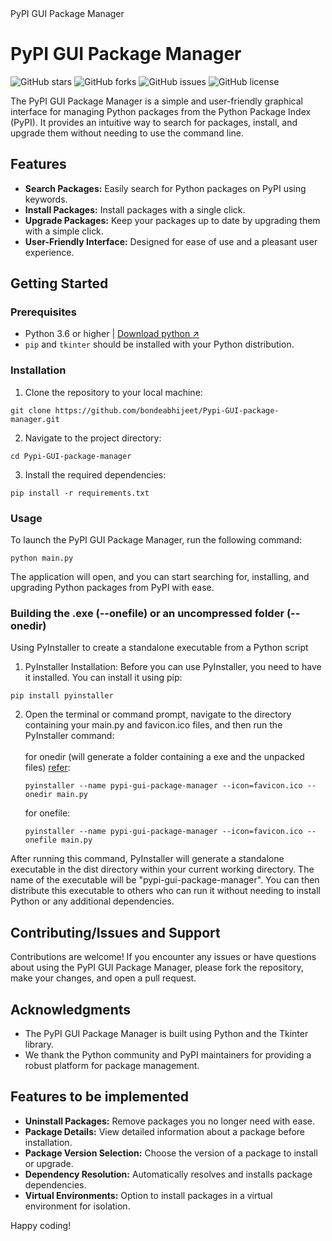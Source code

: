 <!DOCTYPE html>
<html>

<head>
    PyPI GUI Package Manager
</head>

<body>

<h1>PyPI GUI Package Manager</h1>

<img src="https://img.shields.io/github/stars/bondeabhijeet/Pypi-GUI-package-manager?style=social" alt="GitHub stars"> <img src="https://img.shields.io/github/forks/bondeabhijeet/Pypi-GUI-package-manager?style=social" alt="GitHub forks"> <img src="https://img.shields.io/github/issues/bondeabhijeet/Pypi-GUI-package-manager" alt="GitHub issues"> <img src="https://img.shields.io/github/license/bondeabhijeet/Pypi-GUI-package-manager" alt="GitHub license">

<p>The PyPI GUI Package Manager is a simple and user-friendly graphical interface for managing Python packages from the Python Package Index (PyPI). It provides an intuitive way to search for packages, install, and upgrade them without needing to use the command line.</p>

<h2>Features</h2>

<ul>
    <li><strong>Search Packages:</strong> Easily search for Python packages on PyPI using keywords.</li>
    <li><strong>Install Packages:</strong> Install packages with a single click.</li>
    <li><strong>Upgrade Packages:</strong> Keep your packages up to date by upgrading them with a simple click.</li>
    <li><strong>User-Friendly Interface:</strong> Designed for ease of use and a pleasant user experience.</li>
</ul>

<h2>Getting Started</h2>

<h3>Prerequisites</h3>

<ul>
    <li>Python 3.6 or higher | <a href="https://www.python.org/downloads/"> Download python ↗ </a> </li>
    <li><code>pip</code> and <code>tkinter</code> should be installed with your Python distribution.</li>
</ul>

<h3>Installation</h3>

<ol>
    <li>Clone the repository to your local machine:</li>
</ol>

<pre><code>git clone https://github.com/bondeabhijeet/Pypi-GUI-package-manager.git</code></pre>

<ol start="2">
    <li>Navigate to the project directory:</li>
</ol>

<pre><code>cd Pypi-GUI-package-manager</code></pre>

<ol start="3">
    <li>Install the required dependencies:</li>
</ol>

<pre><code>pip install -r requirements.txt</code></pre>

<h3>Usage</h3>

<p>To launch the PyPI GUI Package Manager, run the following command:</p>

<pre><code>python main.py</code></pre>

<p>The application will open, and you can start searching for, installing, and upgrading Python packages from PyPI with ease.</p>

<h3> Building the .exe (--onefile) or an uncompressed folder (--onedir)</h3>
<p>
    Using PyInstaller to create a standalone executable from a Python script
    <ol>
        <li>PyInstaller Installation: Before you can use PyInstaller, you need to have it installed. You can install it using pip:</li>
    </ol>
    <pre><code>pip install pyinstaller</code></pre>
    <ol start="2">
        <li>Open the terminal or command prompt, navigate to the directory containing your main.py and favicon.ico files, and then run the PyInstaller command:</li>
        <br>
        for onedir (will generate a folder containing a exe and the unpacked files) <a href="https://pyinstaller.org/en/stable/operating-mode.html#how-the-one-file-program-works">refer</a>:
        <pre><code>pyinstaller --name pypi-gui-package-manager --icon=favicon.ico --onedir main.py</code></pre>
        for onefile:
        <pre><code>pyinstaller --name pypi-gui-package-manager --icon=favicon.ico --onefile main.py</code></pre>
    </ol>
    After running this command, PyInstaller will generate a standalone executable in the dist directory within your current working directory. The name of the executable will be "pypi-gui-package-manager".
    You can then distribute this executable to others who can run it without needing to install Python or any additional dependencies.
</p>


<!-- <h2>Screenshots</h2>

<img src="screenshots/screenshot1.png" alt="Screenshot 1">

<img src="screenshots/screenshot2.png" alt="Screenshot 2"> -->

<h2>Contributing/Issues and Support</h2>

<p>Contributions are welcome! If you encounter any issues or have questions about using the PyPI GUI Package Manager, please fork the repository, make your changes, and open a pull request.</p>
<!--
<h2>License</h2>
<p>This project is licensed under the MIT License - see the <a href="LICENSE">LICENSE</a> file for details.</p>
-->
<h2>Acknowledgments</h2>

<ul>
    <li>The PyPI GUI Package Manager is built using Python and the Tkinter library.</li>
    <li>We thank the Python community and PyPI maintainers for providing a robust platform for package management.</li>
</ul>

<h2>Features to be implemented</h2>
<ul>
    <li><strong>Uninstall Packages:</strong> Remove packages you no longer need with ease.</li>
    <li><strong>Package Details:</strong> View detailed information about a package before installation.</li>
    <li><strong>Package Version Selection:</strong> Choose the version of a package to install or upgrade.</li>
    <li><strong>Dependency Resolution:</strong> Automatically resolves and installs package dependencies.</li>
    <li><strong>Virtual Environments:</strong> Option to install packages in a virtual environment for isolation.</li>
</ul>

<p>Happy coding!</p>

</body>

</html>
